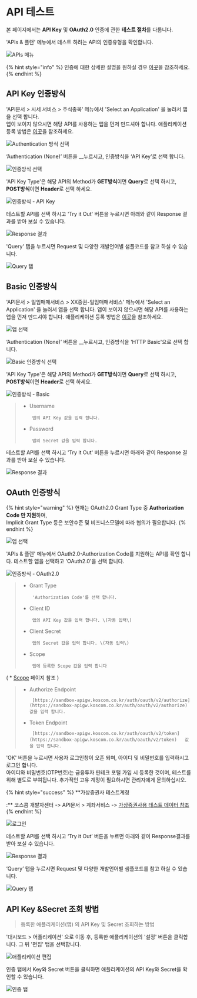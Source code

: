 # API 테스트

본 페이지에서는 **API Key** 및 **OAuth2.0** 인증에 관한 **테스트 절차**를 다룹니다. 

'APIs & 플랜' 메뉴에서 테스트 하려는 API의 인증유형을 확인합니다.

![APIs &#xBA54;&#xB274;](../../../.gitbook/assets/image%20%286%29.png)

{% hint style="info" %}
인증에 대한 상세한 설명을 원하실 경우 [이곳](https://koscom.gitbook.io/open-api/~/edit/primary/1/api-1)을 참조하세요.
{% endhint %}



## API Key 인증방식

'API문서 &gt; 시세 서비스 &gt; 주식종목' 메뉴에서 'Select an Application' 을 눌러서 앱을 선택 합니다.  
앱이 보이지 않으시면 해당 API를 사용하는 앱을 먼저 만드셔야 합니다. 애플리케이션 등록 방법은 [이곳](https://koscom.gitbook.io/open-api/1/undefined-4/undefined-2/undefined#application)을 참조하세요.

![Authentication &#xBC29;&#xC2DD; &#xC120;&#xD0DD;](../../../.gitbook/assets/image%20%2893%29.png)

‘Authentication \(None\)’ 버튼을 __누르시고, 인증방식을 ‘API Key’로 선택 합니다.

![&#xC778;&#xC99D;&#xBC29;&#xC2DD; &#xC120;&#xD0DD;](../../../.gitbook/assets/image%20%2831%29.png)

'API Key Type'은 해당 API의 Method가 **GET방식**이면 **Query**로 선택 하시고,  **POST방식**이면 **Header**로 선택 하세요.

![&#xC778;&#xC99D;&#xBC29;&#xC2DD; - API Key](../../../.gitbook/assets/image%20%2862%29.png)

테스트할 API를 선택 하시고 'Try it Out' 버튼을 누르시면 아래와 같이 Response 결과를 받아 보실 수 있습니다.

![Response &#xACB0;&#xACFC;](../../../.gitbook/assets/image%20%28110%29.png)

'Query' 탭을 누르시면 Request 및 다양한 개발언어별 샘플코드를 참고 하실 수 있습니다.

![Query &#xD0ED;](../../../.gitbook/assets/image%20%2822%29.png)



## Basic 인증방식

'API문서 &gt; 일임매매서비스 &gt; XX증권-일임매매서비스' 메뉴에서 'Select an Application' 을 눌러서 앱을 선택 합니다. 앱이 보이지 않으시면 해당 API를 사용하는 앱을 먼저 만드셔야 합니다. 애플리케이션 등록 방법은 [이곳](https://koscom.gitbook.io/open-api/1/undefined-4/undefined-2/undefined#application)을 참조하세요.

![&#xC571; &#xC120;&#xD0DD;](../../../.gitbook/assets/image%20%2867%29.png)

‘Authentication \(None\)’ 버튼을 __누르시고, 인증방식을 'HTTP Basic'으로 선택 합니다.

![Basic &#xC778;&#xC99D;&#xBC29;&#xC2DD; &#xC120;&#xD0DD;](../../../.gitbook/assets/image%20%2831%29.png)

'API Key Type'은 해당 API의 Method가 **GET방식**이면 **Query**로 선택 하시고,  **POST방식**이면 **Header**로 선택 하세요.

![&#xC778;&#xC99D;&#xBC29;&#xC2DD; - Basic](../../../.gitbook/assets/image%20%28111%29.png)

> * Username
>
>        앱의 API Key 값을 입력 합니다.
>
> * Password
>
>        앱의 Secret 값을 입력 합니다.

테스트할 API를 선택 하시고 'Try it Out' 버튼을 누르시면 아래와 같이 Response 결과를 받아 보실 수 있습니다.

![Response &#xACB0;&#xACFC;](../../../.gitbook/assets/image%20%28106%29.png)



## OAuth 인증방식

{% hint style="warning" %}
현재는 OAuth2.0 Grant Type 중 **Authorization Code 만 지원**하며,   
Implicit Grant Type 등은 보안수준 및 비즈니스모델에 따라 협의가 필요합니다. 
{% endhint %}

![&#xC571; &#xC120;&#xD0DD;](../../../.gitbook/assets/image%20%289%29.png)

'APIs & 플랜' 메뉴에서 OAuth2.0-Authorization Code를 지원하는 API를 확인 합니다. 테스트할 앱을 선택하고 'OAuth2.0'을 선택 합니다.

![&#xC778;&#xC99D;&#xBC29;&#xC2DD; - OAuth2.0](../../../.gitbook/assets/image%20%2859%29.png)

> * Grant Type
>
>        'Authorization Code'를 선택 합니다.
>
> * Client ID
>
>        앱의 API Key 값을 입력 합니다. \(자동 입력\)
>
> * Client Secret
>
>        앱의 Secret 값을 입력 합니다. \(자동 입력\)
>
> * Scope
>
>        앱에 등록한 Scope 값을 입력 합니다   \( \* [Scope](https://koscom.gitbook.io/open-api/~/edit/primary/1/api-1/oauth/scope) 페이지 참조 \)
>
> * Authorize Endpoint
>
>        [https://sandbox-apigw.koscom.co.kr/auth/oauth/v2/authorize](https://sandbox-apigw.koscom.co.kr/auth/oauth/v2/authorize) 값을 입력 합니다.
>
> * Token Endpoint
>
>        [https://sandbox-apigw.koscom.co.kr/auth/oauth/v2/token](https://sandbox-apigw.koscom.co.kr/auth/oauth/v2/token)   값을 입력 합니다.

'OK' 버튼을 누르시면 사용자 로그인창이 오픈 되며, 아이디 및 비밀번호를 입력하시고 로그인 합니다.   
아이디와 비밀번호\(OTP번호\)는 금융투자 핀테크 포털 가입 시 등록한 것이며, 테스트를 위해 별도로 부여됩니다. 추가적인 고유 계정이 필요하시면 관리자에게 문의하십시오.

{% hint style="success" %}
**가상증권사 테스트계정   
 :** 코스콤 개발자센터 -&gt; API문서 &gt; 계좌서비스 -&gt; [가상증권사용 테스트 데이터 참조](https://developers.koscom.co.kr/documentation/account)
{% endhint %}

![&#xB85C;&#xADF8;&#xC778;](https://blobscdn.gitbook.com/v0/b/gitbook-28427.appspot.com/o/assets%2F-L9n-1MugBfAycrCN1bv%2F-LAHVaBFz-1K1zgJ-1hK%2F-LAHVdgooH8OWxGIrGxD%2Fimage.png?alt=media&token=079a6f64-0e4f-46fc-a15a-16eebc031b90)

테스트할 API를 선택 하시고 ‘Try it Out’ 버튼을 누르면 아래와 같이 Response결과를 받아 보실 수 있습니다.

![Response &#xACB0;&#xACFC;](../../../.gitbook/assets/image%20%2829%29.png)

‘Query’ 탭을 누르시면 Request 및 다양한 개발언어별 샘플코드를 참고 하실 수 있습니다.

![Query &#xD0ED;](../../../.gitbook/assets/image%20%28117%29.png)



## API Key &Secret 조회 방법

> 등록한 애플리케이션\(앱\) 의 API Key 및 Secret 조회하는 방법

'대시보드 &gt; 어플리케이션' 으로 이동 후, 등록한 애플리케이션의 '설정' 버튼을 클릭합니다.  그 뒤 '편집' 탭을 선택합니다.

![&#xC560;&#xD50C;&#xB9AC;&#xCF00;&#xC774;&#xC158; &#xD3B8;&#xC9D1;](../../../.gitbook/assets/image%20%2894%29.png)

인증 탭에서 Key와 Secret 버튼을 클릭하면 애플리케이션의 API Key와 Secret을 확인할 수 있습니다. 

![&#xC778;&#xC99D; &#xD0ED;](../../../.gitbook/assets/image%20%288%29.png)



